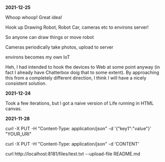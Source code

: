 **2021-12-25**

Whoop whoop! Great idea!

Hook up Drawing Robot, Robot Car, cameras etc to environs server!

So anyone can draw things or move robot

Cameras periodically take photos, upload to server

environs becomes my own IoT

Heh, I had intended to hook the devices to Web at some point anyway (in fact I already have Chatterbox doig that to some extent). By approaching this from a completely different direction, I think I will have a nicely consistent solution.

**2021-12-24**

Took a few iterations, but I got a naive version of Life running in HTML canvas.

**2021-11-28**

curl -X PUT -H "Content-Type: application/json" -d '{"key1":"value"}' "YOUR_URI"

curl -X PUT -H "Content-Type: application/json" -d 'CONTENT'

curl http://localhost:8181/files/test.txt --upload-file README.md
